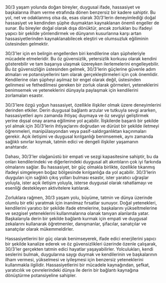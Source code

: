 30/3 yaşam yolunda doğan bireyler, duygusal ifade, hassasiyet ve başkalarına ilham verme etrafında dönen benzersiz bir kadere sahiptir. Bu yol, net ve odaklanmış olsa da, esas olarak 30/3'lerin deneyimlediği doğal hassasiyet ve kendinden şüphe duymaktan kaynaklanan önemli engeller de sunar. Bu bireyler doğal olarak dışa dönüktür, ancak zorlukları bu ifadeyi yapıcı bir şekilde yönlendirmek ve dünyanın kusurlarına karşı artan hassasiyetlerinden kaynaklanabilecek eleştiri ve olumsuzluk eğiliminin üstesinden gelmektir.

30/3'ler için en belirgin engellerden biri kendilerine olan şüpheleriyle mücadele etmeleridir. Bu öz güvensizlik, yetersizlik korkusu olarak kendini gösterebilir ve tam başarıya ulaşmak üzereyken ilerlemelerini engelleyebilir. Bu öz güvensizliğin üstesinden gelmek, 30/3'lerin güçlerine güvenle adım atmaları ve potansiyellerini tam olarak gerçekleştirmeleri için çok önemlidir. Kendilerine olan şüpheyi aşılmaz bir engel olarak değil, üstesinden gelinmesi ve fethedilmesi gereken bir zorluk olarak görmeleri, yeteneklerini benimsemek ve yeteneklerini dünyayla paylaşmak için kendilerini zorlamaları esastır.

30/3'lere özgü yoğun hassasiyet, özellikle ilişkiler olmak üzere deneyimlerini derinden etkiler. Derin duygusal bağlantı arzular ve tutkuyla sevgi ararken, hassasiyetleri aynı zamanda ihtiyaç duymaya ve öz sevgiyi geliştirmek yerine dışsal onay arama eğilimine yol açabilir. İlişkilerde başarılı bir şekilde yol almak için 30/3'lerin ihtiyaçlarını doğrudan ve dürüst bir şekilde iletmeyi öğrenmeleri, manipülasyondan veya pasif-saldırganlıktan kaçınmaları gerekir. Açık iletişimi ve duygusal kırılganlığı benimsemek, aynı zamanda sağlıklı sınırlar koymak, tatmin edici ve dengeli ilişkiler yaşamanın anahtarıdır.

Dahası, 30/3'ler olağanüstü bir empati ve sezgi kapasitesine sahiptir, bu da onları kendilerindeki ve diğerlerindeki duygusal alt akıntıların çok iyi farkında olmalarını sağlar. Bu hassasiyet, bir güç olmakla birlikte, özellikle tıkanmış ifadeyi simgeleyen boğaz bölgesinde kırılganlığa da yol açabilir. 30/3'lerin duyguları için sağlıklı çıkış yolları bulması esastır, ister yaratıcı uğraşlar yoluyla, ister açık iletişim yoluyla, isterse duygusal olarak rahatlamayı ve esenliği destekleyen aktivitelere katılarak.

Zorluklara rağmen, 30/3 yaşam yolu, büyüme, tatmin ve dünya üzerinde olumlu bir etki yaratmak için inanılmaz fırsatlar sunuyor. Doğal yetenekleri, kendilerini yaratıcı bir şekilde ifade etmelerine, başkalarını yükseltmelerine ve sezgisel yeteneklerini kullanmalarına olanak tanıyan alanlarda yatar. Başkalarıyla derin bir şekilde bağlantı kurmak için empati ve duygusal zekalarını kullanarak öğretmenler, danışmanlar, şifacılar, sanatçılar ve sanatçılar olarak mükemmeldirler.

Hassasiyetlerini bir güç olarak benimseyerek, ifade edici enerjilerini yapıcı bir şekilde kanalize ederek ve öz güvensizlikleri üzerinde özenle çalışarak, 30/3'ler gerçekten tatmin edici hayatlar yaşayabilirler. Yolculukları, kendi seslerini bulmak, duygularına saygı duymak ve kendilerinin ve başkalarının ilham vermesi, yükselmesi ve iyileşmesi için benzersiz yeteneklerini kullanmakla ilgilidir. Hassasiyetlerini bir mücadele kaynağından, şefkat, yaratıcılık ve çevrelerindeki dünya ile derin bir bağlantı kaynağına dönüştürme potansiyeline sahipler.
